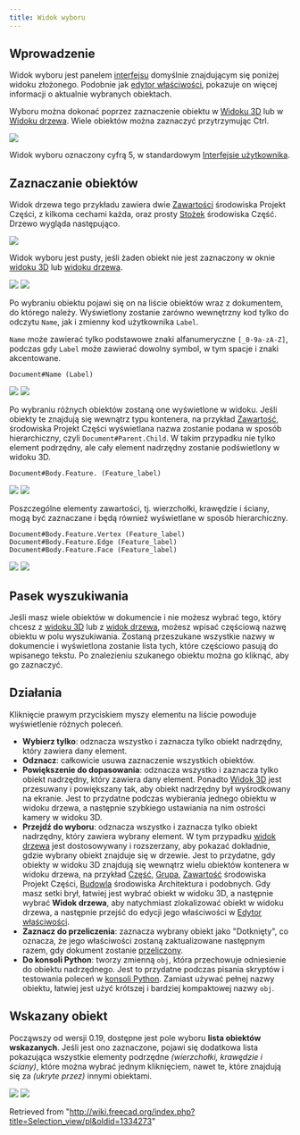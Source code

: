 ```yaml
---
title: Widok wyboru
---
```

## Wprowadzenie

Widok wyboru jest panelem [interfejsu](/Interface/pl "Interface/pl") domyślnie znajdującym się poniżej widoku złożonego. Podobnie jak [edytor właściwości](/Property_editor/pl "Property editor/pl"), pokazuje on więcej informacji o aktualnie wybranych obiektach.

Wyboru można dokonać poprzez zaznaczenie obiektu w [Widoku 3D](/3D_view/pl "3D view/pl") lub w [Widoku drzewa](/Tree_view/pl "Tree view/pl"). Wiele obiektów można zaznaczyć przytrzymując Ctrl.

![](/images/FreeCAD_interface_base_divisions.svg)

Widok wyboru oznaczony cyfrą 5, w standardowym [Interfejsie użytkownika](/Interface/pl "Interface/pl").

## Zaznaczanie obiektów

Widok drzewa tego przykładu zawiera dwie [Zawartości](/PartDesign_Body/pl "PartDesign Body/pl") środowiska Projekt Części, z kilkoma cechami każda, oraz prosty [Stożek](/Part_Cone/pl "Part Cone/pl") środowiska Część. Drzewo wygląda następująco.

![](/images/FreeCAD_Selection_Tree_view.png)

Widok wyboru jest pusty, jeśli żaden obiekt nie jest zaznaczony w oknie [widoku 3D](/3D_view/pl "3D view/pl") lub [widoku drzewa](/Tree_view/pl "Tree view/pl").

![](/images/FreeCAD_Selection_view_empty.png) ![](/images/FreeCAD_Selection_view_empty_3D.png)

Po wybraniu obiektu pojawi się on na liście obiektów wraz z dokumentem, do którego należy. Wyświetlony zostanie zarówno wewnętrzny kod tylko do odczytu `Name`, jak i zmienny kod użytkownika `Label`.

`Name` może zawierać tylko podstawowe znaki alfanumeryczne `[_0-9a-zA-Z]`, podczas gdy `Label` może zawierać dowolny symbol, w tym spacje i znaki akcentowane.

```
Document#Name (Label)

```

![](/images/FreeCAD_Selection_view_one_object.png) ![](/images/FreeCAD_Selection_view_one_object_3D.png)

Po wybraniu różnych obiektów zostaną one wyświetlone w widoku. Jeśli obiekty te znajdują się wewnątrz typu kontenera, na przykład [Zawartość](/PartDesign_Body/pl "PartDesign Body/pl"), środowiska Projekt Części wyświetlana nazwa zostanie podana w sposób hierarchiczny, czyli `Document#Parent.Child`. W takim przypadku nie tylko element podrzędny, ale cały element nadrzędny zostanie podświetlony w widoku 3D.

```
Document#Body.Feature. (Feature_label)

```

![](/images/FreeCAD_Selection_view_many_objects.png) ![](/images/FreeCAD_Selection_view_many_objects_3D.png)

Poszczególne elementy zawartości, tj. wierzchołki, krawędzie i ściany, mogą być zaznaczane i będą również wyświetlane w sposób hierarchiczny.

```
Document#Body.Feature.Vertex (Feature_label)
Document#Body.Feature.Edge (Feature_label)
Document#Body.Feature.Face (Feature_label)

```

![](/images/FreeCAD_Selection_view_many_objects_subelements.png) ![](/images/FreeCAD_Selection_view_many_objects_subelements_3D.png)

## Pasek wyszukiwania

Jeśli masz wiele obiektów w dokumencie i nie możesz wybrać tego, który chcesz z [widoku 3D](/3D_view/pl "3D view/pl") lub z [widok drzewa](/Tree_view/pl "Tree view/pl"), możesz wpisać częściową nazwę obiektu w polu wyszukiwania. Zostaną przeszukane wszystkie nazwy w dokumencie i wyświetlona zostanie lista tych, które częściowo pasują do wpisanego tekstu. Po znalezieniu szukanego obiektu można go kliknąć, aby go zaznaczyć.

## Działania

Kliknięcie prawym przyciskiem myszy elementu na liście powoduje wyświetlenie różnych poleceń.

* **Wybierz tylko**: odznacza wszystko i zaznacza tylko obiekt nadrzędny, który zawiera dany element.
* **Odznacz**: całkowicie usuwa zaznaczenie wszystkich obiektów.
* **Powiększenie do dopasowania**: odznacza wszystko i zaznacza tylko obiekt nadrzędny, który zawiera dany element. Ponadto [Widok 3D](/3D_view/pl "3D view/pl") jest przesuwany i powiększany tak, aby obiekt nadrzędny był wyśrodkowany na ekranie. Jest to przydatne podczas wybierania jednego obiektu w widoku drzewa, a następnie szybkiego ustawiania na nim ostrości kamery w widoku 3D.
* **Przejdź do wyboru**: odznacza wszystko i zaznacza tylko obiekt nadrzędny, który zawiera wybrany element. W tym przypadku [widok drzewa](/Tree_view/pl "Tree view/pl") jest dostosowywany i rozszerzany, aby pokazać dokładnie, gdzie wybrany obiekt znajduje się w drzewie. Jest to przydatne, gdy obiekty w widoku 3D znajdują się wewnątrz wielu obiektów kontenera w widoku drzewa, na przykład [Część](/Std_Part/pl "Std Part/pl"), [Grupa](/Std_Group/pl "Std Group/pl"), [Zawartość](/PartDesign_Body/pl "PartDesign Body/pl") środowiska Projekt Części, [Budowla](/Arch_BuildingPart/pl "Arch BuildingPart/pl") środowiska Architektura i podobnych. Gdy masz setki brył, łatwiej jest wybrać obiekt w widoku 3D, a następnie wybrać **Widok drzewa**, aby natychmiast zlokalizować obiekt w widoku drzewa, a następnie przejść do edycji jego właściwości w [Edytor właściwości](/Property_editor/pl "Property editor/pl").
* **Zaznacz do przeliczenia**: zaznacza wybrany obiekt jako "Dotknięty", co oznacza, że jego właściwości zostaną zaktualizowane następnym razem, gdy dokument zostanie [przeliczony](/Std_Refresh/pl "Std Refresh/pl").
* **Do konsoli Python**: tworzy zmienną `obj`, która przechowuje odniesienie do obiektu nadrzędnego. Jest to przydatne podczas pisania skryptów i testowania poleceń w [konsoli Python](/Python_console/pl "Python console/pl"). Zamiast używać pełnej nazwy obiektu, łatwiej jest użyć krótszej i bardziej kompaktowej nazwy `obj`.

## Wskazany obiekt

Począwszy od wersji 0.19, dostępne jest pole wyboru **lista obiektów wskazanych**. Jeśli jest ono zaznaczone, pojawi się dodatkowa lista pokazująca wszystkie elementy podrzędne *(wierzchołki, krawędzie i ściany)*, które można wybrać jednym kliknięciem, nawet te, które znajdują się za *(ukryte przez)* innymi obiektami.

![](/images/FreeCAD_Selection_view_pick_hidden.png) ![](/images/FreeCAD_Selection_view_pick_hidden_3D.png)

Retrieved from "<http://wiki.freecad.org/index.php?title=Selection_view/pl&oldid=1334273>"
